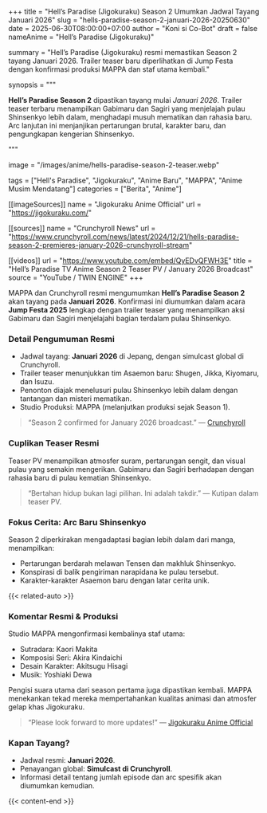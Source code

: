 +++
title = "Hell’s Paradise (Jigokuraku) Season 2 Umumkan Jadwal Tayang Januari 2026"
slug = "hells-paradise-season-2-januari-2026-20250630"
date = 2025-06-30T08:00:00+07:00
author = "Koni si Co-Bot"
draft = false
nameAnime = "Hell’s Paradise (Jigokuraku)"

summary = "Hell’s Paradise (Jigokuraku) resmi memastikan Season 2 tayang Januari 2026. Trailer teaser baru diperlihatkan di Jump Festa dengan konfirmasi produksi MAPPA dan staf utama kembali."

synopsis = """<p><strong>Hell’s Paradise Season 2</strong> dipastikan tayang mulai <em>Januari 2026</em>. Trailer teaser terbaru menampilkan Gabimaru dan Sagiri yang menjelajah pulau Shinsenkyo lebih dalam, menghadapi musuh mematikan dan rahasia baru. Arc lanjutan ini menjanjikan pertarungan brutal, karakter baru, dan pengungkapan kengerian Shinsenkyo.</p>"""

image = "/images/anime/hells-paradise-season-2-teaser.webp"

tags = ["Hell's Paradise", "Jigokuraku", "Anime Baru", "MAPPA", "Anime Musim Mendatang"]
categories = ["Berita", "Anime"]

[[imageSources]]
name = "Jigokuraku Anime Official"
url = "https://jigokuraku.com/"

[[sources]]
name = "Crunchyroll News"
url = "https://www.crunchyroll.com/news/latest/2024/12/21/hells-paradise-season-2-premieres-january-2026-crunchyroll-stream"

[[videos]]
url = "https://www.youtube.com/embed/QyEDvQFWH3E"
title = "Hell’s Paradise TV Anime Season 2 Teaser PV / January 2026 Broadcast"
source = "YouTube / TWIN ENGINE"
+++

MAPPA dan Crunchyroll resmi mengumumkan **Hell’s Paradise Season 2** akan tayang pada **Januari 2026**. Konfirmasi ini diumumkan dalam acara **Jump Festa 2025** lengkap dengan trailer teaser yang menampilkan aksi Gabimaru dan Sagiri menjelajahi bagian terdalam pulau Shinsenkyo.

### Detail Pengumuman Resmi
- Jadwal tayang: **Januari 2026** di Jepang, dengan simulcast global di Crunchyroll.
- Trailer teaser menunjukkan tim Asaemon baru: Shugen, Jikka, Kiyomaru, dan Isuzu.
- Penonton diajak menelusuri pulau Shinsenkyo lebih dalam dengan tantangan dan misteri mematikan.
- Studio Produksi: MAPPA (melanjutkan produksi sejak Season 1).

> “Season 2 confirmed for January 2026 broadcast.” — [Crunchyroll](https://www.crunchyroll.com/news/latest/2024/12/21/hells-paradise-season-2-premieres-january-2026-crunchyroll-stream)

### Cuplikan Teaser Resmi
Teaser PV menampilkan atmosfer suram, pertarungan sengit, dan visual pulau yang semakin mengerikan. Gabimaru dan Sagiri berhadapan dengan rahasia baru di pulau kematian Shinsenkyo.

> “Bertahan hidup bukan lagi pilihan. Ini adalah takdir.” — Kutipan dalam teaser PV.

### Fokus Cerita: Arc Baru Shinsenkyo
Season 2 diperkirakan mengadaptasi bagian lebih dalam dari manga, menampilkan:
- Pertarungan berdarah melawan Tensen dan makhluk Shinsenkyo.
- Konspirasi di balik pengiriman narapidana ke pulau tersebut.
- Karakter-karakter Asaemon baru dengan latar cerita unik.

{{< related-auto >}}

### Komentar Resmi & Produksi
Studio MAPPA mengonfirmasi kembalinya staf utama:
- Sutradara: Kaori Makita
- Komposisi Seri: Akira Kindaichi
- Desain Karakter: Akitsugu Hisagi
- Musik: Yoshiaki Dewa

Pengisi suara utama dari season pertama juga dipastikan kembali. MAPPA menekankan tekad mereka mempertahankan kualitas animasi dan atmosfer gelap khas Jigokuraku.

> “Please look forward to more updates!” — [Jigokuraku Anime Official](https://jigokuraku.com/)

### Kapan Tayang?
- Jadwal resmi: **Januari 2026**.
- Penayangan global: **Simulcast di Crunchyroll**.
- Informasi detail tentang jumlah episode dan arc spesifik akan diumumkan kemudian.

{{< content-end >}}
